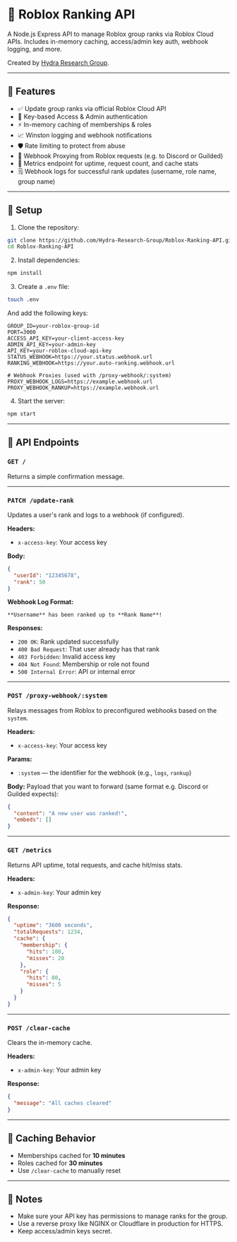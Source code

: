# 🔧 Roblox Ranking API

A Node.js Express API to manage Roblox group ranks via Roblox Cloud APIs. Includes in-memory caching, access/admin key auth, webhook logging, and more.

Created by [Hydra Research Group](https://github.com/orgs/Hydra-Research-Group).

---

## 🚀 Features

- ✅ Update group ranks via official Roblox Cloud API
- 🔐 Key-based Access & Admin authentication
- ⚡ In-memory caching of memberships & roles
- 📈 Winston logging and webhook notifications
- 🛡️ Rate limiting to protect from abuse
- 🔁 Webhook Proxying from Roblox requests (e.g. to Discord or Guilded)
- 🧠 Metrics endpoint for uptime, request count, and cache stats
- 🗒️ Webhook logs for successful rank updates (username, role name, group name)

---

## 📁 Setup

1. Clone the repository:
```bash
git clone https://github.com/Hydra-Research-Group/Roblox-Ranking-API.git
cd Roblox-Ranking-API
```

2. Install dependencies:
```bash
npm install
```

3. Create a `.env` file:
```bash
touch .env
```

And add the following keys:
```env
GROUP_ID=your-roblox-group-id
PORT=3000
ACCESS_API_KEY=your-client-access-key
ADMIN_API_KEY=your-admin-key
API_KEY=your-roblox-cloud-api-key
STATUS_WEBHOOK=https://your.status.webhook.url
RANKING_WEBHOOK=https://your.auto-ranking.webhook.url

# Webhook Proxies (used with /proxy-webhook/:system)
PROXY_WEBHOOK_LOGS=https://example.webhook.url
PROXY_WEBHOOK_RANKUP=https://example.webhook.url
```

4. Start the server:
```bash
npm start
```

---

## 📡 API Endpoints

### `GET /`
Returns a simple confirmation message.

---

### `PATCH /update-rank`
Updates a user's rank and logs to a webhook (if configured).

**Headers:**
- `x-access-key`: Your access key

**Body:**
```json
{
  "userId": "12345678",
  "rank": 50
}
```

**Webhook Log Format:**
```
**Username** has been ranked up to **Rank Name**!
```

**Responses:**
- `200 OK`: Rank updated successfully
- `400 Bad Request`: That user already has that rank
- `403 Forbidden`: Invalid access key
- `404 Not Found`: Membership or role not found
- `500 Internal Error`: API or internal error

---

### `POST /proxy-webhook/:system`
Relays messages from Roblox to preconfigured webhooks based on the `system`.

**Headers:**
- `x-access-key`: Your access key

**Params:**
- `:system` — the identifier for the webhook (e.g., `logs`, `rankup`)

**Body:**
Payload that you want to forward (same format e.g. Discord or Guilded expects):
```json
{
  "content": "A new user was ranked!",
  "embeds": []
}
```

---

### `GET /metrics`
Returns API uptime, total requests, and cache hit/miss stats.

**Headers:**
- `x-admin-key`: Your admin key

**Response:**
```json
{
  "uptime": "3600 seconds",
  "totalRequests": 1234,
  "cache": {
    "membership": {
      "hits": 100,
      "misses": 20
    },
    "role": {
      "hits": 80,
      "misses": 5
    }
  }
}
```

---

### `POST /clear-cache`
Clears the in-memory cache.

**Headers:**
- `x-admin-key`: Your admin key

**Response:**
```json
{
  "message": "All caches cleared"
}
```

---

## 🧠 Caching Behavior

- Memberships cached for **10 minutes**
- Roles cached for **30 minutes**
- Use `/clear-cache` to manually reset

---

## 📌 Notes

- Make sure your API key has permissions to manage ranks for the group.
- Use a reverse proxy like NGINX or Cloudflare in production for HTTPS.
- Keep access/admin keys secret.